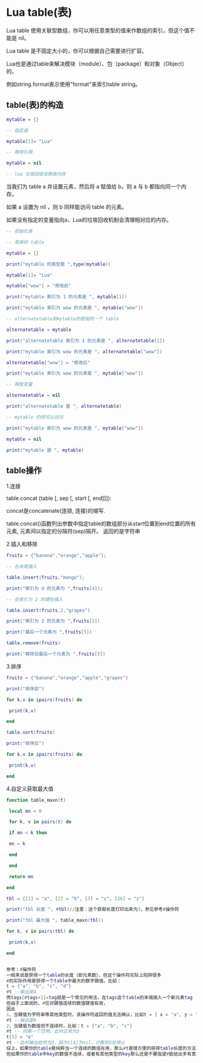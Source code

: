 # Lua table\(表\)

Lua table 使用关联型数组，你可以用任意类型的值来作数组的索引，但这个值不能是 nil。

Lua table 是不固定大小的，你可以根据自己需要进行扩容。

Lua也是通过table来解决模块（module）、包（package）和对象（Object）的。

例如string.format表示使用"format"来索引table string。

## table\(表\)的构造

```lua
mytable = {}

-- 指定值

mytable[1]= "Lua"

-- 移除引用

mytable = nil

-- lua 垃圾回收会释放内存

```

当我们为 table a 并设置元素，然后将 a 赋值给 b，则 a 与 b 都指向同一个内存。

如果 a 设置为 nil ，则 b 同样能访问 table 的元素。

如果没有指定的变量指向a，Lua的垃圾回收机制会清理相对应的内存。

```lua
-- 初始化表

-- 简单的 table

mytable = {}

print("mytable 的类型是 ",type(mytable))

mytable[1]= "Lua"

mytable["wow"] = "修改前"

print("mytable 索引为 1 的元素是 ", mytable[1])

print("mytable 索引为 wow 的元素是 ", mytable["wow"])

-- alternatetable和mytable的是指同一个 table

alternatetable = mytable

print("alternatetable 索引为 1 的元素是 ", alternatetable[1])

print("mytable 索引为 wow 的元素是 ", alternatetable["wow"])

alternatetable["wow"] = "修改后"

print("mytable 索引为 wow 的元素是 ", mytable["wow"])

-- 释放变量

alternatetable = nil

print("alternatetable 是 ", alternatetable)

-- mytable 仍然可以访问

print("mytable 索引为 wow 的元素是 ", mytable["wow"])

mytable = nil

print("mytable 是 ", mytable)

```

## table操作

1.连接

table.concat \(table \[, sep \[, start \[, end\]\]\]\):

concat是concatenate\(连锁, 连接\)的缩写.

table.concat\(\)函数列出参数中指定table的数组部分从start位置到end位置的所有元素, 元素间以指定的分隔符\(sep\)隔开。
返回的是字符串

2.插入和移除

```lua
fruits = {"banana","orange","apple"};

-- 在末尾插入

table.insert(fruits,"mango");

print("索引为 4 的元素为 ",fruits[4]);

-- 在索引为 2 的键处插入

table.insert(fruits,2,"grapes")

print("索引为 2 的元素为 ",fruits[2])

print("最后一个元素为 ",fruits[5])

table.remove(fruits)

print("移除后最后一个元素为 ",fruits[5])

```

3.排序

```lua
fruits = {"banana","orange","apple","grapes"}

print("排序前")

for k,v in ipairs(fruits) do

 print(k,v)

end

table.sort(fruits)

print("排序后")

for k,v in ipairs(fruits) do

 print(k,v)

end


```

4.自定义获取最大值

```lua
function table_maxn(t)

 local mn = 0

 for k, v in pairs(t) do

 if mn < k then

 mn = k

 end

 end

 return mn

end

tbl = {[1] = "a", [2] = "b", [3] = "c", [26] = "z"}

print("tbl 长度 ", #tbl)//注意：这个获取长度打印出来为3，参见参考#操作符

print("tbl 最大值 ", table_maxn(tbl))

for k, v in pairs(tbl) do

 print(k,v)

end


参考：#操作符
一般来说是获得一个table的长度（即元素数），但这个操作符实际上陷阱很多
#的实际作用是获得一个table中最大的数字键值，比如：
t = {"a", "b", "c", "d"}
#t --输出是4
而tags[#tags+1]=tag就是一个常见的用法，在tags这个table的末端插入一个新元素tag
但由于上面说的，#仅对键值连续的数值键值有效，
因此
1、当键值为字符串等其他类型时，该操作符返回的值无法确认，比如t = { x = "a", y = "b", z = "c"}
#t --输出是0
2、当键值为数值但不连续时，比如：t = {"a", "b", "c"}
#t -- 同第一个范例，此时正常为3
t[5] = "e"
#t --此时输出依然为3，因为t[4]为nil，计数到3处停止
综上，如果你的table是纯粹当一个连续的数组在用，那么#t是很方便的获得table长度的方法；
但如果你的table中key的数值不连续，或者有其他类型的key那么还是不要指望#能给出多有意义的结果来……

```

